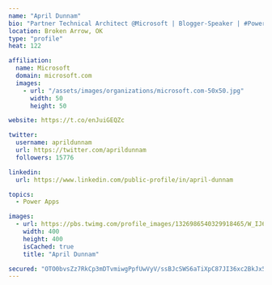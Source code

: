 ```yaml
---
name: "April Dunnam"
bio: "Partner Technical Architect @Microsoft | Blogger-Speaker | #PowerApps, #PowerAutomate, #Office365, #SharePoint | #WIT | #Karaoke Queen"
location: Broken Arrow, OK
type: "profile"
heat: 122

affiliation:
  name: Microsoft
  domain: microsoft.com
  images:
    - url: "/assets/images/organizations/microsoft.com-50x50.jpg"
      width: 50
      height: 50

website: https://t.co/enJuiGEQZc

twitter:
  username: aprildunnam
  url: https://twitter.com/aprildunnam
  followers: 15776

linkedin:
  url: https://www.linkedin.com/public-profile/in/april-dunnam

topics:
  - Power Apps

images:
  - url: https://pbs.twimg.com/profile_images/1326986540329918465/W_IJ6Ih2_400x400.jpg
    width: 400
    height: 400
    isCached: true
    title: "April Dunnam"

secured: "OTO0bvsZz7RkCp3mDTvmiwgPpfUwVyV/ssBJcSWS6aTiXpC87JI36xc2BkJx5BAYpcRGxsnbS1hFNxRC8+4PofpVpIAwYsBY7O6UitW39vEZMvA93qE9QLWwexDSnFdH3ZPvg76A8BGmdF0oz6U57h8aH9WRWtMLs+LgDB2mu82UFR4Yk9yUFyU/0fj4YjAJ8/wNH7isADLbgjWWHm3BVZXUbosz2B3s67d1lfOmLxwYgg8wie4MN5XgNezotdMFtbFdxYKpgYhB0m/uJbIa4VjuHFx8KhlbrKE9npkj/hxK1RPwwGWoWs0oGARkOrxmKEWrCD8aOGTsXoJ6ql0Uap3Zu4Aa5mIk8z6hF9YFZ3yQWQquoejT7EnzryzhuUb4lEU6r5M0LKUDDcNh/5SiVSGjF5okoB2BWMJAMl0mlJQ=;x2VQMJOhRqC+iKqC68MUdA=="
---
```


